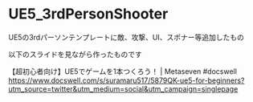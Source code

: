 # UE5_3rdPersonShooter
UE5の3rdパーソンテンプレートに敵、攻撃、UI、スポナー等追加したもの

以下のスライドを見ながら作ったものです

【超初心者向け】UE5でゲームを1本つくろう！ | Metaseven #docswell
 https://www.docswell.com/s/suramaru517/5879QK-ue5-for-beginners?utm_source=twitter&utm_medium=social&utm_campaign=singlepage 
